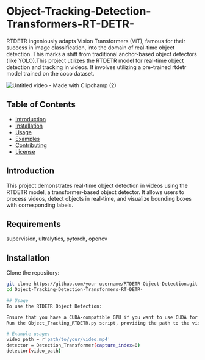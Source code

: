 # Object-Tracking-Detection-Transformers-RT-DETR-

RTDETR ingeniously adapts Vision Transformers (ViT), famous for their success in image classification, into the domain of real-time object detection. This marks a shift from traditional anchor-based object detectors (like YOLO).This project utilizes the RTDETR model for real-time object detection and tracking in videos. It involves utilizing a pre-trained rtdetr model trained on the coco dataset.  

![Untitled video - Made with Clipchamp (2)](https://github.com/IJAMUL1/RANSAC-Point-Cloud-Plane-Fitting/assets/60096099/3a881f53-ec95-4bf9-b40f-d66a0e579557)


## Table of Contents
- [Introduction](#introduction)
- [Installation](#installation)
- [Usage](#usage)
- [Examples](#examples)
- [Contributing](#contributing)
- [License](#license)

## Introduction

This project demonstrates real-time object detection in videos using the RTDETR model, a transformer-based object detector. It allows users to process videos, detect objects in real-time, and visualize bounding boxes with corresponding labels.

## Requirements
supervision, ultralytics, pytorch, opencv

## Installation

Clone the repository:

```bash
git clone https://github.com/your-username/RTDETR-Object-Detection.git
cd Object-Tracking-Detection-Transformers-RT-DETR-

## Usage
To use the RTDETR Object Detection:

Ensure that you have a CUDA-compatible GPU if you want to use CUDA for faster processing.
Run the Object_Tracking_RTDETR.py script, providing the path to the video file as an argument.

# Example usage:
video_path = r'path/to/your/video.mp4'
detector = Detection_Transformer(capture_index=0)
detector(video_path)








